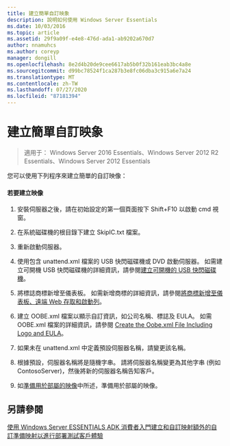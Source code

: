 ```yaml
---
title: 建立簡單自訂映象
description: 說明如何使用 Windows Server Essentials
ms.date: 10/03/2016
ms.topic: article
ms.assetid: 29f9a09f-e4e8-476d-ada1-ab9202a670d7
author: nnamuhcs
ms.author: coreyp
manager: dongill
ms.openlocfilehash: 8e2d4b20de9cee6617ab5b0f32b161eab3bc4a8e
ms.sourcegitcommit: d99bc78524f1ca287b3e8fc06dba3c915a6e7a24
ms.translationtype: MT
ms.contentlocale: zh-TW
ms.lasthandoff: 07/27/2020
ms.locfileid: "87181394"
---
```

# <a name="create-a-simple-customized-image"></a>建立簡單自訂映象

>適用于： Windows Server 2016 Essentials、Windows Server 2012 R2 Essentials、Windows Server 2012 Essentials

您可以使用下列程序來建立簡單的自訂映像：

#### <a name="to-create-the-image"></a>若要建立映像

1.  安裝伺服器之後，請在初始設定的第一個頁面按下 Shift+F10 以啟動 cmd 視窗。

2.  在系統磁碟機的根目錄下建立 SkipIC.txt 檔案。

3.  重新啟動伺服器。

4.  使用包含 unattend.xml 檔案的 USB 快閃磁碟機或 DVD 啟動伺服器。 如需建立可開機 USB 快閃磁碟機的詳細資訊，請參閱[建立可開機的 USB 快閃磁碟機](Create-a-Bootable-USB-Flash-Drive.md)。

5.  將標誌商標新增至儀表板。 如需新增商標的詳細資訊，請參閱[將商標新增至儀表板、遠端 Web 存取和啟動列](Add-Branding-to-the-Dashboard--Remote-Web-Access--and-Launchpad.md)。

6.  建立 OOBE.xml 檔案以顯示自訂資訊，如公司名稱、標誌及 EULA。 如需 OOBE.xml 檔案的詳細資訊，請參閱 [Create the Oobe.xml File Including Logo and EULA](Create-the-Oobe.xml-File-Including-Logo-and-EULA.md)。

7.  如果未在 unattend.xml 中定義預設伺服器名稱，請變更該名稱。

8.  根據預設，伺服器名稱將是隨機字串。 請將伺服器名稱變更為其他字串 (例如 ContosoServer)，然後將新的伺服器名稱告知客戶。

9. 如[準備用於部屬的映像](Preparing-the-Image-for-Deployment.md)中所述，準備用於部屬的映像。

## <a name="see-also"></a>另請參閱
 [使用 Windows Server ESSENTIALS ADK 消費者入門](Getting-Started-with-the-Windows-Server-Essentials-ADK.md)[建立和自訂映射額外的](Creating-and-Customizing-the-Image.md)[自訂](Additional-Customizations.md)[準備映射以進行部署](Preparing-the-Image-for-Deployment.md)[測試客戶體驗](Testing-the-Customer-Experience.md)